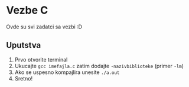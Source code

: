 # Vezbe C

Ovde su svi zadatci sa vezbi :D

## Uputstva 

1. Prvo otvorite terminal
2. Ukucajte ```gcc imefajla.c``` zatim dodajte ```-nazivbiblioteke``` (primer ```-lm```)
3. Ako se uspesno kompajlira unesite ```./a.out``` 
4. Sretno!